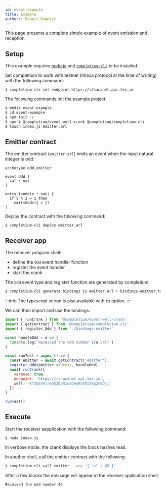 ```yaml
---
id: event-example
title: Example
authors: Benoit Rognier
---
```


This page presents a complete simple example of event emission and reception.

## Setup

This example requires [node.js](https://nodejs.org/en/) and [`completium-cli`](https://completium.com/docs/cli) to be installed.

Set completium to work with testnet (ithaca protocol at the time of writing) with the following command:
```
$ completium-cli set endpoint https://ithacanet.api.tez.ie
```

The following commands init the example project:
```bash
$ mkdir event-example
$ cd event-example
$ npm init -y
$ npm i @completium/event-well-crank @completium/completium-cli
$ touch index.js emitter.arl
```

## Emitter contract

The emitter contract (`emitter.arl`) emits an event when the input natural integer is odd:

```archetype
archetype odd_emitter

event Odd {
  val : nat
}

entry isodd(v : nat) {
  if v % 2 = 1 then
    emit<Odd>({ v })
}
```

Deploy the contract with the following command:
```
$ completium-cli deploy emitter.arl
```

## Receiver app

The receiver program shall:
* define the `Odd` event handler function
* register the event handler
* start the crank

The `Odd` event type and register function are generated by completium:
```bash
$ completium-cli generate bindings js emitter.arl > bindings-emitter.ts
```

:::info
The typescript verion is also available with `ts` option.
:::

We can then import and use the bindings:

```javascript
import { runCrank } from '@completium/event-well-crank'
import { getContract } from '@completium/completium-cli'
import { register_Odd } from './bindings-emitter'

const handleOdd = e => {
  console.log(`Received the odd number ${e.val}`)
}

const runTest = async () => {
  const emitter = await getContract('emitter');
  register_Odd(emitter.address, handleOdd);
  await runCrank({
    verbose: true,
    endpoint: 'https://ithacanet.api.tez.ie',
    well: 'KT1UsVVireDXZE5R1waCeyKnYD178g2cVDji'
  })
}

runTest()
```

## Execute

Start the receiver aapplication with the following command:
```
$ node index.js
```

In verbose mode, the crank displays the block hashes read.

In another shell, call the emitter contract with the following:
```bash
$ completium-cli call emitter --arg '{ "v" : 43 }'
```

After a few blocks the message will appear in the receiver application shell:
```
Received the odd number 43
```